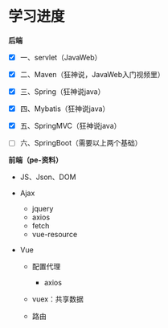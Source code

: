 # 学习进度

**后端**

- [x] 一、servlet（JavaWeb）
- [x] 二、Maven（狂神说，JavaWeb入门视频里）
- [x] 三、Spring（狂神说java）
- [x] 四、Mybatis（狂神说java）
- [x] 五、SpringMVC（狂神说java）
- [ ] 六、SpringBoot（需要以上两个基础）



**前端（pe-资料）**

+ JS、Json、DOM

+ Ajax
    + jquery
    + axios
    + fetch
    + vue-resource
    
+ Vue
  
    + 配置代理
      
        + axios
        
    + vuex：共享数据
    
    + 路由
    
        